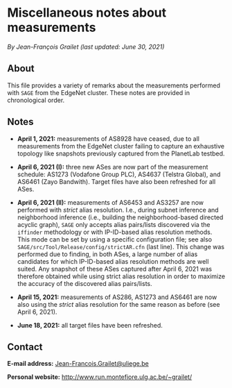 # Miscellaneous notes about measurements

*By Jean-François Grailet (last updated: June 30, 2021)*

## About

This file provides a variety of remarks about the measurements performed with `SAGE` from the 
EdgeNet cluster. These notes are provided in chronological order.

## Notes

* **April 1, 2021:** measurements of AS8928 have ceased, due to all measurements from the 
  EdgeNet cluster failing to capture an exhaustive topology like snapshots previously captured 
  from the PlanetLab testbed.

* **April 6, 2021 (I):** three new ASes are now part of the measurement schedule: AS1273 (Vodafone 
  Group PLC), AS4637 (Telstra Global), and AS6461 (Zayo Bandwith). Target files have also been 
  refreshed for all ASes. 

* **April 6, 2021 (II):** measurements of AS6453 and AS3257 are now performed with _strict_ alias 
  resolution. I.e., during subnet inference and neighborhood inference (i.e., building the 
  neighborhood-based directed acyclic graph), `SAGE` only accepts alias pairs/lists discovered via 
  the `iffinder` methodology or with IP-ID-based alias resolution methods. This mode can be set by 
  using a specific configuration file; see also `SAGE/src/Tool/Release/config/strictAR.cfn` (last 
  line). This change was performed due to finding, in both ASes, a large number of alias 
  candidates for which IP-ID-based alias resolution methods are well suited. Any snapshot of these 
  ASes captured after April 6, 2021 was therefore obtained while using strict alias resolution in 
  order to maximize the accuracy of the discovered alias pairs/lists.

* **April 15, 2021:** measurements of AS286, AS1273 and AS6461 are now also using the _strict_ 
  alias resolution for the same reason as before (see April 6, 2021).

* **June 18, 2021:** all target files have been refreshed.

## Contact

**E-mail address:** Jean-Francois.Grailet@uliege.be

**Personal website:** http://www.run.montefiore.ulg.ac.be/~grailet/
